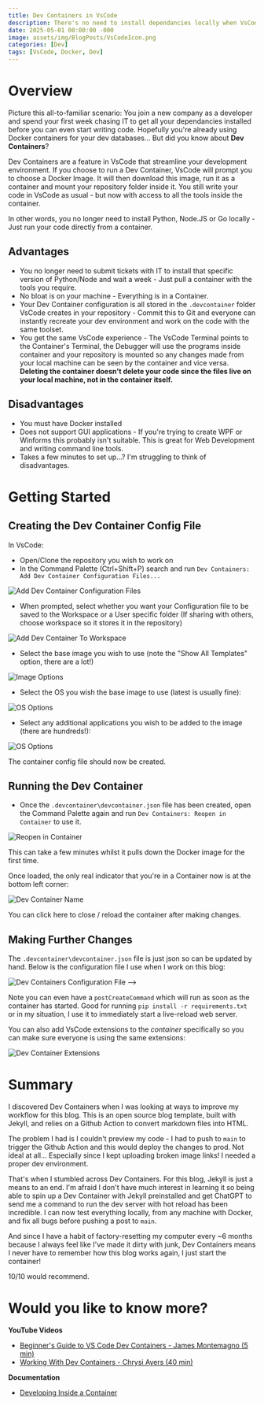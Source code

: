 ```yaml
---
title: Dev Containers in VsCode
description: There's no need to install dependancies locally when VsCode can connect to Docker Containers!
date: 2025-05-01 00:00:00 -000
image: assets/img/BlogPosts/VsCodeIcon.png
categories: [Dev]
tags: [VsCode, Docker, Dev]
---
```


# Overview
Picture this all-to-familiar scenario: You join a new company as a developer and spend your first week chasing IT to get all your dependancies installed before you can even start writing code. Hopefully you're already using Docker containers for your dev databases... But did you know about **Dev Containers**?

Dev Containers are a feature in VsCode that streamline your development environment. If you choose to run a Dev Container, VsCode will prompt you to choose a Docker Image. It will then download this image, run it as a container and mount your repository folder inside it. You still write your code in VsCode as usual - but now with access to all the tools inside the container. 

In other words, you no longer need to install Python, Node.JS or Go locally - Just run your code directly from a container.

## Advantages

- You no longer need to submit tickets with IT to install that specific version of Python/Node and wait a week - Just pull a container with the tools you require.
- No bloat is on your machine - Everything is in a Container.
- Your Dev Container configuration is all stored in the `.devcontainer` folder VsCode creates in your repository - Commit this to Git and everyone can instantly recreate your dev environment and work on the code with the same toolset.
- You get the same VsCode experience - The VsCode Terminal points to the Container's Terminal, the Debugger will use the programs inside container and your repository is mounted so any changes made from your local machine can be seen by the container and vice versa. **Deleting the container doesn't delete your code since the files live on your local machine, not in the container itself.**
 
## Disadvantages

- You must have Docker installed
- Does not support GUI applications - If you're trying to create WPF or Winforms this probably isn't suitable. This is great for Web Development and writing command line tools.
- Takes a few minutes to set up...? I'm struggling to think of disadvantages.

# Getting Started

## Creating the Dev Container Config File
In VsCode:
- Open/Clone the repository you wish to work on
- In the Command Palette (Ctrl+Shift+P) search and run `Dev Containers: Add Dev Container Configuration Files...`

![Add Dev Container Configuration Files](assets/img/BlogPosts/DevContainersAddConfigurationFile.png)

- When prompted, select whether you want your Configuration file to be saved to the Workspace or a User specific folder (If sharing with others, choose workspace so it stores it in the repository)

![Add Dev Container To Workspace](assets/img/BlogPosts/DevContainersAddToWorkspace.png)

- Select the base image you wish to use (note the "Show All Templates" option, there are a lot!)

![Image Options](assets/img/BlogPosts/DevContainersOptions.png)

- Select the OS you wish the base image to use (latest is usually fine):

![OS Options](assets/img/BlogPosts/DevContainersOS.png)

- Select any additional applications you wish to be added to the image (there are hundreds!):

![OS Options](assets/img/BlogPosts/DevContainersAdditionalSoftware.png)

The container config file should now be created.

## Running the Dev Container

- Once the `.devcontainer\devcontainer.json` file has been created, open the Command Palette again and run `Dev Containers: Reopen in Container` to use it.

![Reopen in Container](assets/img/BlogPosts/DevContainersReopenInContainer.png)

This can take a few minutes whilst it pulls down the Docker image for the first time.

Once loaded, the only real indicator that you're in a Container now is at the bottom left corner:

![Dev Container Name](assets/img/BlogPosts/DevContainersContainerName.png)

You can click here to close / reload the container after making changes.

## Making Further Changes

The `.devcontainer\devcontainer.json` file is just json so can be updated by hand. Below is the configuration file I use when I work on this blog:

![Dev Containers Configuration File](assets/img/BlogPosts/DevContainersJsonFile.png) -->

Note you can even have a `postCreateCommand` which will run as soon as the container has started. Good for running `pip install -r requirements.txt` or in my situation, I use it to immediately start a live-reload web server.

You can also add VsCode extensions to the *container* specifically so you can make sure everyone is using the same extensions:

![Dev Container Extensions](assets/img/BlogPosts/DevContainersExtensions.png)

# Summary
I discovered Dev Containers when I was looking at ways to improve my workflow for this blog. This is an open source blog template, built with Jekyll, and relies on a Github Action to convert markdown files into HTML.

The problem I had is I couldn't preview my code - I had to push to `main` to trigger the Github Action and this would deploy the changes to prod. Not ideal at all... Especially since I kept uploading broken image links! I needed a proper dev environment.

That's when I stumbled across Dev Containers. For this blog, Jekyll is just a means to an end. I'm afraid I don't have much interest in learning it so being able to spin up a Dev Container with Jekyll preinstalled and get ChatGPT to send me a command to run the dev server with hot reload has been incredible. I can now test everything locally, from any machine with Docker, and fix all bugs before pushing a post to `main`. 

And since I have a habit of factory-resetting my computer every ~6 months because I always feel like I've made it dirty with junk, Dev Containers means I never have to remember how this blog works again, I just start the container!

10/10 would recommend.

# Would you like to know more?
**YouTube Videos**
- [Beginner's Guide to VS Code Dev Containers - James Montemagno (5 min)](https://www.youtube.com/watch?v=X7guekGZM20)
- [Working With Dev Containers - Chrysi Ayers (40 min)](https://www.youtube.com/watch?v=HV7LJ_LUZ5A)

**Documentation**
- [Developing Inside a Container](https://code.visualstudio.com/docs/devcontainers/containers)